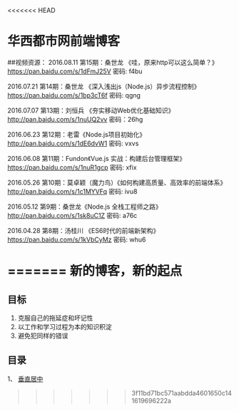 <<<<<<< HEAD
# 华西都市网前端博客
##视频资源：
2016.08.11 第15期：桑世龙 《哇，原来http可以这么简单？》
https://pan.baidu.com/s/1dFmJ25V 密码: f4bu
 
2016.07.21 第14期：桑世龙 《深入浅出js（Node.js）异步流程控制》 
https://pan.baidu.com/s/1bp3cT6f 密码: qgng

2016.07.07 第13期：刘恒兵 《夯实移动Web优化基础知识》
http://pan.baidu.com/s/1nuUQ2vv 密码：26hg
 
2016.06.23 第12期：老雷《Node.js项目初始化》 
http://pan.baidu.com/s/1dE6dvW1 密码: vxvs

2016.06.08 第11期：Fundon《Vue.js 实战：构建后台管理框架》 
https://pan.baidu.com/s/1nuR1gcp 密码: xfix


2016.05.26 第10期：莫卓颖（魔力鸟）《如何构建高质量、高效率的前端体系》 
http://pan.baidu.com/s/1c1MYVFq 密码: ivu8

2016.05.12 第9期：桑世龙《Node.js 全栈工程师之路》 
http://pan.baidu.com/s/1sk8uC1Z 密码: a76c

2016.04.28 第8期：汤桂川 《ES6时代的前端新架构》  
https://pan.baidu.com/s/1kVbCyMz 密码: whu6






=======
新的博客，新的起点
==========
目标
-------
1. 克服自己的拖延症和坏记性
2. 以工作和学习过程为本的知识积淀
3. 避免犯同样的错误


目录
--------
1、 [垂直居中](https://github.com/Huaxi100FE/Blog/tree/gloria/%E5%9E%82%E7%9B%B4%E5%B1%85%E4%B8%AD)
>>>>>>> 3f11bd71bc571aabdda4601650c141619696222a

